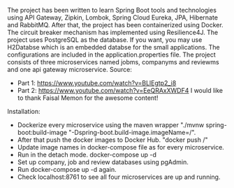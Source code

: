 The project has been written to learn Spring Boot tools and technologies using API Gateway, Zipkin, Lombok, Spring Cloud Eureka, JPA, Hibernate and RabbitMQ. After that, the project has been containerized using Docker. The circuit breaker mechanism has implemented using Resilience4J. The project uses PostgreSQL as the database. If you want, you may use H2Databse which is an embedded databse for the small applications. The configurations are included in the application.properties file.
The project consists of three microservices named jobms, companyms and reviewms and one api gateway microservice.
Source:
- Part 1: https://www.youtube.com/watch?v=BLlEgtp2_i8
- Part 2: https://www.youtube.com/watch?v=EeQRAxXWDF4
I would like to thank Faisal Memon for the awesome content!

Installation:
- Dockerize every microservice using the maven wrapper "./mvnw spring-boot:build-image "-Dspring-boot.build-image.imageName=<docker-username>/<image-name>". 
- After that push the docker images to Docker Hub. "docker push <docker-username>/<image-name>"
- Update image names in docker-compose file as <image-name> for every microservice.
- Run in the detach mode. docker-compose up -d
- Set up company, job and review databases using pgAdmin.
- Run docker-compose up -d again.
- Check localhost:8761 to see all four microservices are up and running.

